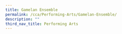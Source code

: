```yaml
---
title: Gamelan Ensemble
permalink: /cca/Performing-Arts/Gamelan-Ensemble/
description: ""
third_nav_title: Performing Arts
---
```


